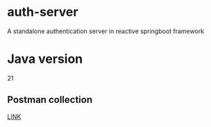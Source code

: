 # auth-server
A standalone authentication server in reactive springboot framework

# Java version
21

## Postman collection
[LINK](https://api.postman.com/collections/1324827-ba7fd6b0-475c-48ee-a1e6-38caf2c246af?access_key=PMAT-01HTDHDG79VT8BCKDYEYNBJ0KS)
